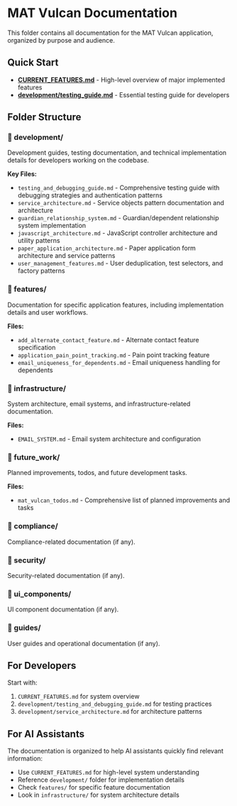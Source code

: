 # MAT Vulcan Documentation

This folder contains all documentation for the MAT Vulcan application, organized by purpose and audience.

## Quick Start

- **[CURRENT_FEATURES.md](CURRENT_FEATURES.md)** - High-level overview of major implemented features
- **[development/testing_guide.md](development/testing_guide.md)** - Essential testing guide for developers

## Folder Structure

### 📁 development/
Development guides, testing documentation, and technical implementation details for developers working on the codebase.

**Key Files:**
- `testing_and_debugging_guide.md` - Comprehensive testing guide with debugging strategies and authentication patterns
- `service_architecture.md` - Service objects pattern documentation and architecture
- `guardian_relationship_system.md` - Guardian/dependent relationship system implementation
- `javascript_architecture.md` - JavaScript controller architecture and utility patterns
- `paper_application_architecture.md` - Paper application form architecture and service patterns
- `user_management_features.md` - User deduplication, test selectors, and factory patterns

### 📁 features/
Documentation for specific application features, including implementation details and user workflows.

**Files:**
- `add_alternate_contact_feature.md` - Alternate contact feature specification
- `application_pain_point_tracking.md` - Pain point tracking feature
- `email_uniqueness_for_dependents.md` - Email uniqueness handling for dependents

### 📁 infrastructure/
System architecture, email systems, and infrastructure-related documentation.

**Files:**
- `EMAIL_SYSTEM.md` - Email system architecture and configuration

### 📁 future_work/
Planned improvements, todos, and future development tasks.

**Files:**
- `mat_vulcan_todos.md` - Comprehensive list of planned improvements and tasks

### 📁 compliance/
Compliance-related documentation (if any).

### 📁 security/
Security-related documentation (if any).

### 📁 ui_components/
UI component documentation (if any).

### 📁 guides/
User guides and operational documentation (if any).

## For Developers

Start with:
1. `CURRENT_FEATURES.md` for system overview
2. `development/testing_and_debugging_guide.md` for testing practices
3. `development/service_architecture.md` for architecture patterns

## For AI Assistants

The documentation is organized to help AI assistants quickly find relevant information:
- Use `CURRENT_FEATURES.md` for high-level system understanding
- Reference `development/` folder for implementation details
- Check `features/` for specific feature documentation
- Look in `infrastructure/` for system architecture details 